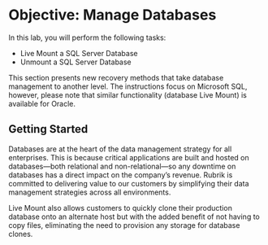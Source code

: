 # Objective: Manage Databases

In this lab, you will perform the following tasks:

* Live Mount a SQL Server Database
* Unmount a SQL Server Database

This section presents new recovery methods that take database management to another level. The instructions focus on Microsoft SQL, however, please note that similar functionality \(database Live Mount\) is available for Oracle.

## **Getting Started**

Databases are at the heart of the data management strategy for all enterprises. This is because critical applications are built and hosted on databases—both relational and non-relational—so any downtime on databases has a direct impact on the company’s revenue. Rubrik is committed to delivering value to our customers by simplifying their data management strategies across all environments.

Live Mount also allows customers to quickly clone their production database onto an alternate host but with the added benefit of not having to copy files, eliminating the need to provision any storage for database clones.

